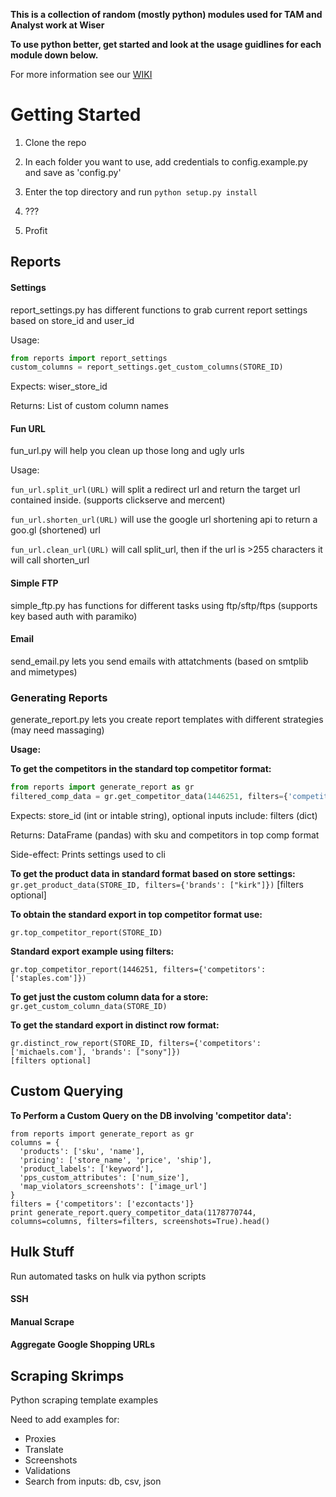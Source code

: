 **This is a collection of random (mostly python) modules used for TAM and Analyst work at Wiser**

**To use python better, get started and look at the usage guidlines for each module down below.**

For more information see our [WIKI](https://github.com/adamrdavid/python-tools/wiki)

Getting Started
===============

1. Clone the repo 

2. In each folder you want to use, add credentials to config.example.py and save as 'config.py'

3. Enter the top directory and run `python setup.py install`

4. ???

5. Profit

    

## Reports

####  Settings

report_settings.py has different functions to grab current report settings based on store_id and user_id

Usage:
```py
from reports import report_settings
custom_columns = report_settings.get_custom_columns(STORE_ID)
```
Expects: wiser_store_id

Returns: List of custom column names

#### Fun URL

fun_url.py will help you clean up those long and ugly urls

Usage:

`fun_url.split_url(URL)` will split a redirect url and return the target url contained inside. (supports clickserve and mercent)

`fun_url.shorten_url(URL)` will use the google url shortening api to return a goo.gl (shortened) url

`fun_url.clean_url(URL)` will call split_url, then if the url is >255 characters it will call shorten_url

####  Simple FTP

simple_ftp.py has functions for different tasks using ftp/sftp/ftps (supports key based auth with paramiko)

####  Email

send_email.py lets you send emails with attatchments (based on smtplib and mimetypes)

###  Generating Reports

generate_report.py lets you create report templates with different strategies (may need massaging)

**Usage:**

**To get the competitors in the standard top competitor format:**
```py
from reports import generate_report as gr
filtered_comp_data = gr.get_competitor_data(1446251, filters={'competitors': ["staples.com", "office"], 'brands': ["zep"]})
```
Expects: store_id (int or intable string), optional inputs include: filters (dict)

Returns: DataFrame (pandas) with sku and competitors in top comp format

Side-effect: Prints settings used to cli

**To get the product data in standard format based on store settings:**
`gr.get_product_data(STORE_ID, filters={'brands': ["kirk"]})`
[filters optional]

**To obtain the standard export in top competitor format use:**
```
gr.top_competitor_report(STORE_ID)
```

**Standard export example using filters:**
```
gr.top_competitor_report(1446251, filters={'competitors': ['staples.com']})
```

**To get just the custom column data for a store:**
`gr.get_custom_column_data(STORE_ID)`

**To get the standard export in distinct row format:**
```
gr.distinct_row_report(STORE_ID, filters={'competitors': ['michaels.com'], 'brands': ["sony"]})
[filters optional]
```

## Custom Querying

**To Perform a Custom Query on the DB involving 'competitor data':**

```
from reports import generate_report as gr
columns = {
  'products': ['sku', 'name'],
  'pricing': ['store_name', 'price', 'ship'],
  'product_labels': ['keyword'],
  'pps_custom_attributes': ['num_size'],
  'map_violators_screenshots': ['image_url']
}
filters = {'competitors': ['ezcontacts']}
print generate_report.query_competitor_data(1178770744, columns=columns, filters=filters, screenshots=True).head()
```


## Hulk Stuff

Run automated tasks on hulk via python scripts

#### SSH

#### Manual Scrape

#### Aggregate Google Shopping URLs



## Scraping Skrimps

Python scraping template examples

Need to add examples for:
- Proxies
- Translate
- Screenshots
- Validations
- Search from inputs: db, csv, json
